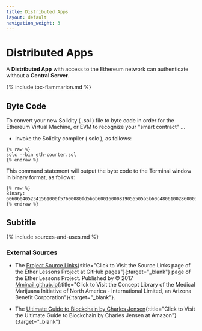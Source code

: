 ```yaml
---
title: Distributed Apps
layout: default
navigation_weight: 3
---
```

# Distributed Apps

A **Distributed App** with access to the Ethereum network can authenticate without a **Central Server**.

{% include toc-flammarion.md %}

## Byte Code

To convert your new Solidity ( .sol ) file to byte code in order for the Ethereum Virtual Machine, or EVM to recognize your "smart contract" ...

- Invoke the Solidity compiler ( solc ), as follows:

```liquid
{% raw %}
solc --bin eth-counter.sol
{% endraw %}
```

This command statement will output the byte code to the Terminal window in binary format, as follows:

```liquid
{% raw %}
Binary: 
6060604052341561000f57600080fd5b5b60016000819055505b5b60c4806100286000396000f30060606040526000357c0100000000000000000000000000000000000000000000000000000000900463ffffffff1680636d4ce63c146047578063d09de08a14606d575b600080fd5b3415605157600080fd5b6057607f565b6040518082815260200191505060405180910390f35b3415607757600080fd5b607d6089565b005b6000805490505b90565b6001600054016000819055505b5600a165627a7a72305820b0aa1a80957a780af5ea0e43dd90e429a0a14999f31862c6da3a28e54d15fca60029
{% endraw %}
```

## Subtitle

{% include sources-and-uses.md %}

### External Sources

- The [Project Source Links](https://mminail.github.io/Ether/Source-Ether-Links.htm){:title="Click to Visit the Source Links page of the Ether Lessons Project at GitHub pages"}{:target="_blank"} page of the Ether Lessons Project. Published by © 2017 [Mminail.github.io](https://mminail.github.io/){:title="Click to Visit the Concept Library of the Medical Marijuana Initiative of North America - International Limited, an Arizona Benefit Corporation"}{:target="_blank"}.

- The [Ultimate Guide to Blockchain by Charles Jensen](https://www.amazon.com){:title="Click to Visit the Ultimate Guide to Blockchain by Charles Jensen at Amazon"}{:target="_blank"}
